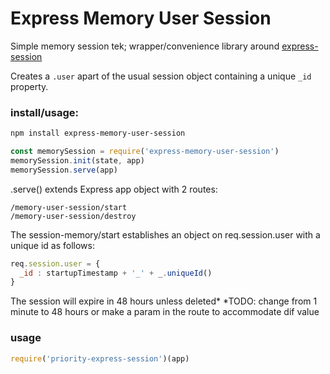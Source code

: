 # Express Memory User Session

Simple memory session tek; wrapper/convenience library around [express-session]

Creates a `.user` apart of the usual session object containing a unique `_id` property.

### install/usage: 

```bash
npm install express-memory-user-session
```

```js
const memorySession = require('express-memory-user-session') 
memorySession.init(state, app) 
memorySession.serve(app) 
```
.serve() extends Express app object with 2 routes:

```
/memory-user-session/start 
/memory-user-session/destroy 
```

The session-memory/start establishes an object on req.session.user with a unique id as follows: 

```js
req.session.user = {
  _id : startupTimestamp + '_' + _.uniqueId()
}
```
The session will expire in 48 hours unless deleted*
*TODO: change from 1 minute to 48 hours or make a param in the route to accommodate dif value

### usage


```js
require('priority-express-session')(app)
```


[express-session]:https://github.com/expressjs/session
